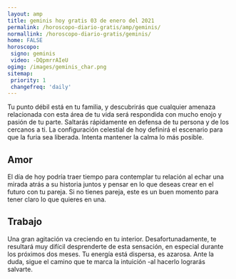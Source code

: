 ```yaml
---
layout: amp
title: geminis hoy gratis 03 de enero del 2021 
permalink: /horoscopo-diario-gratis/amp/geminis/
normallink: /horoscopo-diario-gratis/geminis/
home: FALSE
horoscopo:
 signo: geminis
 video: -DQpmrrAIeU
ogimg: /images/geminis_char.png
sitemap:
 priority: 1
 changefreq: 'daily'
---
```



Tu punto débil está en tu familia, y descubrirás que cualquier amenaza relacionada con esta área de tu vida será respondida con mucho enojo y pasión de tu parte. Saltarás rápidamente en defensa de tu persona y de los cercanos a ti. La configuración celestial de hoy definirá el escenario para que la furia sea liberada. Intenta mantener la calma lo más posible.

## Amor

El día de hoy podría traer tiempo para contemplar tu relación al echar una mirada atrás a su historia juntos y pensar en lo que deseas crear en el futuro con tu pareja. Si no tienes pareja, este es un buen momento para tener claro lo que quieres en una.

## Trabajo

Una gran agitación va creciendo en tu interior. Desafortunadamente, te resultará muy difícil desprenderte de esta sensación, en especial durante los próximos dos meses. Tu energía está dispersa, es azarosa. Ante la duda, sigue el camino que te marca la intuición -al hacerlo lograrás salvarte.
